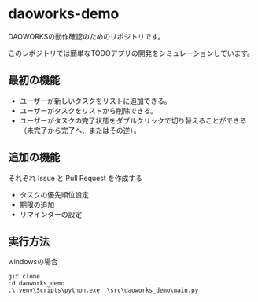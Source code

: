 # daoworks-demo

DAOWORKSの動作確認のためのリポジトリです。

このレポジトリでは簡単なTODOアプリの開発をシミュレーションしています。

## 最初の機能

- ユーザーが新しいタスクをリストに追加できる。
- ユーザーがタスクをリストから削除できる。
- ユーザーがタスクの完了状態をダブルクリックで切り替えることができる（未完了から完了へ、またはその逆）。

## 追加の機能

それぞれ Issue と Pull Request を作成する

- タスクの優先順位設定
- 期限の追加
- リマインダーの設定

## 実行方法

windowsの場合

```pwsh
git clone
cd daoworks_demo
.\.venv\Scripts\python.exe .\src\daoworks_demo\main.py
```
